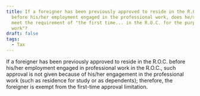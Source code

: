 ```yaml
---
title: If a foreigner has been previously approved to reside in the R.O.C.
  before his/her employment engaged in the professional work, does he/she still
  meet the requirement of "the first time... in the R.O.C. for the purpose of
  work"?
draft: false
tags:
  - Tax
---
```

If a foreigner has been previously approved to reside in the R.O.C. before his/her employment engaged in professional work in the R.O.C., such approval is not given because of his/her engagement in the professional work (such as residence for study or as dependents); therefore, the foreigner is exempt from the first-time approval limitation.